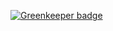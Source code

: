 
[![Greenkeeper badge](https://badges.greenkeeper.io/elolelo/ReactNativeTraining.svg)](https://greenkeeper.io/)
